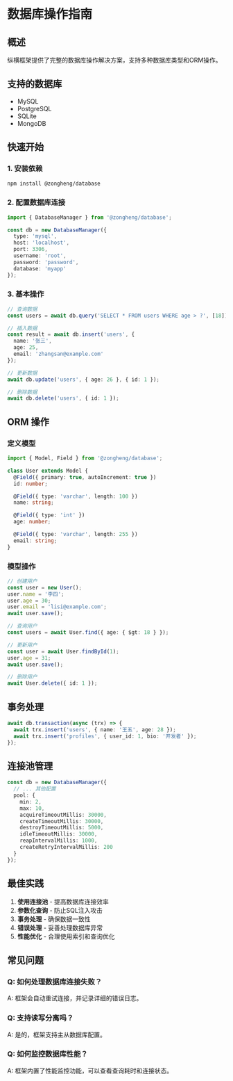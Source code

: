 # 数据库操作指南

## 概述

纵横框架提供了完整的数据库操作解决方案，支持多种数据库类型和ORM操作。

## 支持的数据库

- MySQL
- PostgreSQL
- SQLite
- MongoDB

## 快速开始

### 1. 安装依赖

```bash
npm install @zongheng/database
```

### 2. 配置数据库连接

```typescript
import { DatabaseManager } from '@zongheng/database';

const db = new DatabaseManager({
  type: 'mysql',
  host: 'localhost',
  port: 3306,
  username: 'root',
  password: 'password',
  database: 'myapp'
});
```

### 3. 基本操作

```typescript
// 查询数据
const users = await db.query('SELECT * FROM users WHERE age > ?', [18]);

// 插入数据
const result = await db.insert('users', {
  name: '张三',
  age: 25,
  email: 'zhangsan@example.com'
});

// 更新数据
await db.update('users', { age: 26 }, { id: 1 });

// 删除数据
await db.delete('users', { id: 1 });
```

## ORM 操作

### 定义模型

```typescript
import { Model, Field } from '@zongheng/database';

class User extends Model {
  @Field({ primary: true, autoIncrement: true })
  id: number;

  @Field({ type: 'varchar', length: 100 })
  name: string;

  @Field({ type: 'int' })
  age: number;

  @Field({ type: 'varchar', length: 255 })
  email: string;
}
```

### 模型操作

```typescript
// 创建用户
const user = new User();
user.name = '李四';
user.age = 30;
user.email = 'lisi@example.com';
await user.save();

// 查询用户
const users = await User.find({ age: { $gt: 18 } });

// 更新用户
const user = await User.findById(1);
user.age = 31;
await user.save();

// 删除用户
await User.delete({ id: 1 });
```

## 事务处理

```typescript
await db.transaction(async (trx) => {
  await trx.insert('users', { name: '王五', age: 28 });
  await trx.insert('profiles', { user_id: 1, bio: '开发者' });
});
```

## 连接池管理

```typescript
const db = new DatabaseManager({
  // ... 其他配置
  pool: {
    min: 2,
    max: 10,
    acquireTimeoutMillis: 30000,
    createTimeoutMillis: 30000,
    destroyTimeoutMillis: 5000,
    idleTimeoutMillis: 30000,
    reapIntervalMillis: 1000,
    createRetryIntervalMillis: 200
  }
});
```

## 最佳实践

1. **使用连接池** - 提高数据库连接效率
2. **参数化查询** - 防止SQL注入攻击
3. **事务处理** - 确保数据一致性
4. **错误处理** - 妥善处理数据库异常
5. **性能优化** - 合理使用索引和查询优化

## 常见问题

### Q: 如何处理数据库连接失败？
A: 框架会自动重试连接，并记录详细的错误日志。

### Q: 支持读写分离吗？
A: 是的，框架支持主从数据库配置。

### Q: 如何监控数据库性能？
A: 框架内置了性能监控功能，可以查看查询耗时和连接状态。
